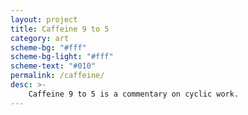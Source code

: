 ```yaml
---
layout: project
title: Caffeine 9 to 5
category: art
scheme-bg: "#fff"
scheme-bg-light: "#fff"
scheme-text: "#010"
permalink: /caffeine/
desc: >-
    Caffeine 9 to 5 is a commentary on cyclic work.
---
```


<object style="width:100%" data="/assets/svg/9to5.svg" type="image/svg+xml" alt="9 to 5"></object>
